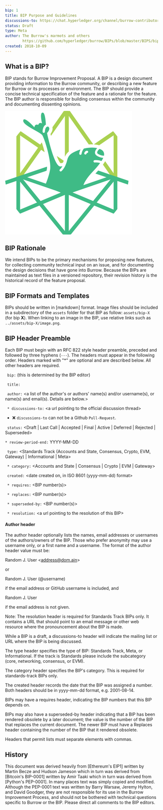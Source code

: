 ```yaml
---
bip: 1
title: BIP Purpose and Guidelines
discussions-to: https://chat.hyperledger.org/channel/burrow-contributors
status: Draft
type: Meta
author: The Burrow's marmots and others
        https://github.com/hyperledger/burrow/BIPs/blob/master/BIPS/bip-1.md
created: 2018-10-09
---
```


## What is a BIP?

BIP stands for Burrow Improvement Proposal. A BIP is a design document providing information to the Burrow community, or describing a new feature for Burrow or its processes or environment. The BIP should provide a concise technical specification of the feature and a rationale for the feature. The BIP author is responsible for building consensus within the community and documenting dissenting opinions.

![burrow logo](../assets/bip-1/burrow-logo.png)

## BIP Rationale

We intend BIPs to be the primary mechanisms for proposing new features, for collecting community technical input on an issue, and for documenting the design decisions that have gone into Burrow. Because the BIPs are maintained as text files in a versioned repository, their revision history is the historical record of the feature proposal.

## BIP Formats and Templates

BIPs should be written in [markdown] format.
Image files should be included in a subdirectory of the `assets` folder for that BIP as follow: `assets/bip-X` (for bip **X**). When linking to an image in the BIP, use relative links such as `../assets/bip-X/image.png`.

## BIP Header Preamble

Each BIP must begin with an RFC 822 style header preamble, preceded and followed by three hyphens (`---`). The headers must appear in the following order. Headers marked with "*" are optional and are described below. All other headers are required.

` bip:` <BIP number> (this is determined by the BIP editor)

` title:` <BIP title>

` author:` <a list of the author's or authors' name(s) and/or username(s), or name(s) and email(s). Details are below.>

` * discussions-to:` \<a url pointing to the official discussion thread\>

 - :x: `discussions-to` can not be a Github `Pull-Request`.

` status:` <Draft | Last Call | Accepted | Final | Active | Deferred | Rejected | Superseded>

`* review-period-end:` YYYY-MM-DD

` type:` <Standards Track (Accounts and State, Consensus, Crypto, EVM, Gateway)  | Informational | Meta>

` * category:` <Accounts and State | Consensus | Crypto | EVM | Gateway>

` created:` <date created on, in ISO 8601 (yyyy-mm-dd) format>

` * requires:` <BIP number(s)>

` * replaces:` <BIP number(s)>

` * superseded-by:` <BIP number(s)>

` * resolution:` \<a url pointing to the resolution of this BIP\>

#### Author header

The author header optionally lists the names, email addresses or usernames of the authors/owners of the BIP. Those who prefer anonymity may use a username only, or a first name and a username. The format of the author header value must be:

Random J. User &lt;address@dom.ain&gt;

or

Random J. User (@username)

if the email address or GitHub username is included, and

Random J. User

if the email address is not given.

Note: The resolution header is required for Standards Track BIPs only. It contains a URL that should point to an email message or other web resource where the pronouncement about the BIP is made.

While a BIP is a draft, a discussions-to header will indicate the mailing list or URL where the BIP is being discussed.

The type header specifies the type of BIP: Standards Track, Meta, or Informational. If the track is Standards please include the subcategory (core, networking, consensus, or EVM).

The category header specifies the BIP's category. This is required for standards-track BIPs only.

The created header records the date that the BIP was assigned a number. Both headers should be in yyyy-mm-dd format, e.g. 2001-08-14.

BIPs may have a requires header, indicating the BIP numbers that this BIP depends on.

BIPs may also have a superseded-by header indicating that a BIP has been rendered obsolete by a later document; the value is the number of the BIP that replaces the current document. The newer BIP must have a Replaces header containing the number of the BIP that it rendered obsolete.

Headers that permit lists must separate elements with commas.

## History

This document was derived heavily from [Ethereum's EIP1] written by Martin Becze and Hudson Jameson which in turn was derived from [Bitcoin's BIP-0001] written by Amir Taaki which in turn was derived from [Python's PEP-0001]. In many places text was simply copied and modified. Although the PEP-0001 text was written by Barry Warsaw, Jeremy Hylton, and David Goodger, they are not responsible for its use in the Burrow Improvement Process, and should not be bothered with technical questions specific to Burrow or the BIP. Please direct all comments to the BIP editors.
